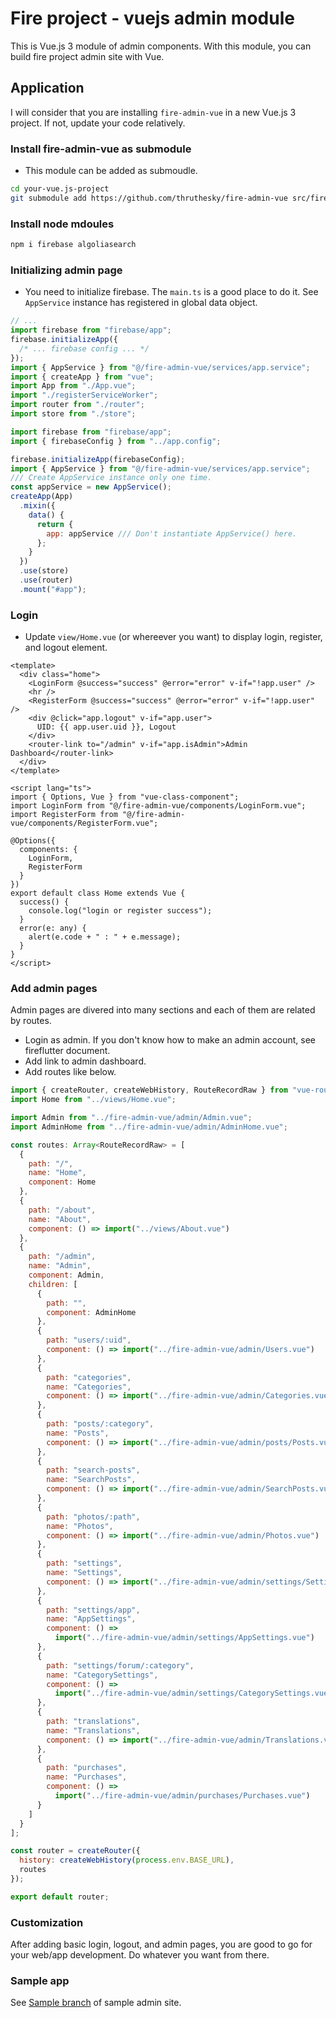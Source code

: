 # Fire project - vuejs admin module

This is Vue.js 3 module of admin components. With this module, you can build fire project admin site with Vue.

## Application

I will consider that you are installing `fire-admin-vue` in a new Vue.js 3 project. If not, update your code relatively.

### Install fire-admin-vue as submodule

- This module can be added as submoudle.

```sh
cd your-vue.js-project
git submodule add https://github.com/thruthesky/fire-admin-vue src/fire-admin-vue
```

### Install node mdoules

```sh
npm i firebase algoliasearch
```

### Initializing admin page

- You need to initialize firebase. The `main.ts` is a good place to do it. See `AppService` instance has registered in global data object.

```js
// ...
import firebase from "firebase/app";
firebase.initializeApp({
  /* ... firebase config ... */
});
import { AppService } from "@/fire-admin-vue/services/app.service";
import { createApp } from "vue";
import App from "./App.vue";
import "./registerServiceWorker";
import router from "./router";
import store from "./store";

import firebase from "firebase/app";
import { firebaseConfig } from "../app.config";

firebase.initializeApp(firebaseConfig);
import { AppService } from "@/fire-admin-vue/services/app.service";
/// Create AppService instance only one time.
const appService = new AppService();
createApp(App)
  .mixin({
    data() {
      return {
        app: appService /// Don't instantiate AppService() here.
      };
    }
  })
  .use(store)
  .use(router)
  .mount("#app");
```

### Login

- Update `view/Home.vue` (or whereever you want) to display login, register, and logout element.

```vue
<template>
  <div class="home">
    <LoginForm @success="success" @error="error" v-if="!app.user" />
    <hr />
    <RegisterForm @success="success" @error="error" v-if="!app.user" />
    <div @click="app.logout" v-if="app.user">
      UID: {{ app.user.uid }}, Logout
    </div>
    <router-link to="/admin" v-if="app.isAdmin">Admin Dashboard</router-link>
  </div>
</template>

<script lang="ts">
import { Options, Vue } from "vue-class-component";
import LoginForm from "@/fire-admin-vue/components/LoginForm.vue";
import RegisterForm from "@/fire-admin-vue/components/RegisterForm.vue";

@Options({
  components: {
    LoginForm,
    RegisterForm
  }
})
export default class Home extends Vue {
  success() {
    console.log("login or register success");
  }
  error(e: any) {
    alert(e.code + " : " + e.message);
  }
}
</script>
```

### Add admin pages

Admin pages are divered into many sections and each of them are related by routes.

- Login as admin. If you don't know how to make an admin account, see fireflutter document.
- Add link to admin dashboard.
- Add routes like below.

```js
import { createRouter, createWebHistory, RouteRecordRaw } from "vue-router";
import Home from "../views/Home.vue";

import Admin from "../fire-admin-vue/admin/Admin.vue";
import AdminHome from "../fire-admin-vue/admin/AdminHome.vue";

const routes: Array<RouteRecordRaw> = [
  {
    path: "/",
    name: "Home",
    component: Home
  },
  {
    path: "/about",
    name: "About",
    component: () => import("../views/About.vue")
  },
  {
    path: "/admin",
    name: "Admin",
    component: Admin,
    children: [
      {
        path: "",
        component: AdminHome
      },
      {
        path: "users/:uid",
        component: () => import("../fire-admin-vue/admin/Users.vue")
      },
      {
        path: "categories",
        name: "Categories",
        component: () => import("../fire-admin-vue/admin/Categories.vue")
      },
      {
        path: "posts/:category",
        name: "Posts",
        component: () => import("../fire-admin-vue/admin/posts/Posts.vue")
      },
      {
        path: "search-posts",
        name: "SearchPosts",
        component: () => import("../fire-admin-vue/admin/SearchPosts.vue")
      },
      {
        path: "photos/:path",
        name: "Photos",
        component: () => import("../fire-admin-vue/admin/Photos.vue")
      },
      {
        path: "settings",
        name: "Settings",
        component: () => import("../fire-admin-vue/admin/settings/Settings.vue")
      },
      {
        path: "settings/app",
        name: "AppSettings",
        component: () =>
          import("../fire-admin-vue/admin/settings/AppSettings.vue")
      },
      {
        path: "settings/forum/:category",
        name: "CategorySettings",
        component: () =>
          import("../fire-admin-vue/admin/settings/CategorySettings.vue")
      },
      {
        path: "translations",
        name: "Translations",
        component: () => import("../fire-admin-vue/admin/Translations.vue")
      },
      {
        path: "purchases",
        name: "Purchases",
        component: () =>
          import("../fire-admin-vue/admin/purchases/Purchases.vue")
      }
    ]
  }
];

const router = createRouter({
  history: createWebHistory(process.env.BASE_URL),
  routes
});

export default router;
```

### Customization

After adding basic login, logout, and admin pages, you are good to go for your web/app development. Do whatever you want from there.

### Sample app

See [Sample branch](https://github.com/thruthesky/fireadmin/tree/sample) of sample admin site.
